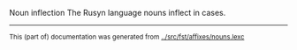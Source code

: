 Noun inflection
The Rusyn language nouns inflect in cases.

* * *
<small>This (part of) documentation was generated from [../src/fst/affixes/nouns.lexc](http://github.com/giellalt/lang-rue/blob/main/../src/fst/affixes/nouns.lexc)</small>